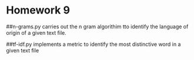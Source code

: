 # Homework 9

##n-grams.py carries out the n gram algorithim tto identify the language of origin of a given text file.

##tf-idf.py implements a metric to identify the most distinctive word in a given text file

